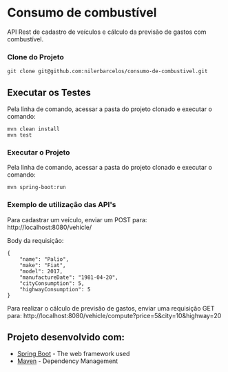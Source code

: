 # Consumo de combustível 
API Rest de cadastro de veículos e cálculo da previsão de gastos com combustível.

### Clone do Projeto

```
git clone git@github.com:nilerbarcelos/consumo-de-combustivel.git
```

## Executar os Testes
Pela linha de comando, acessar a pasta do projeto clonado e executar o comando:

```
mvn clean install
mvn test
```

### Executar o Projeto

Pela linha de comando, acessar a pasta do projeto clonado e executar o comando:

```
mvn spring-boot:run
```

### Exemplo de utilização das API's

Para cadastrar um veículo, enviar um POST para: http://localhost:8080/vehicle/

Body da requisição:

```
{
	"name": "Palio",
	"make": "Fiat",
	"model": 2017,
	"manufactureDate": "1981-04-20",
	"cityConsumption": 5,
	"highwayConsumption": 5
}
```

Para realizar o cálculo de previsão de gastos, enviar uma requisição GET para: http://localhost:8080/vehicle/compute?price=5&city=10&highway=20


## Projeto desenvolvido com:

* [Spring Boot](https://spring.io/) - The web framework used
* [Maven](https://maven.apache.org/) - Dependency Management
